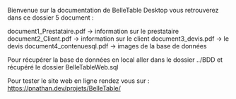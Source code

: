 Bienvenue sur la documentation de BelleTable Desktop vous retrouverez dans ce dossier 5 document :

document1_Prestataire.pdf -> information sur le prestataire
document2_Client.pdf -> information sur le client
document3_devis.pdf -> le devis
document4_contenuesql.pdf -> images de la base de données

Pour récupérer la base de données en local aller dans le dossier ../BDD et récupéré le dossier BelleTableWeb.sql

Pour tester le site web en ligne rendez vous sur : https://pnathan.dev/projets/BelleTable/

